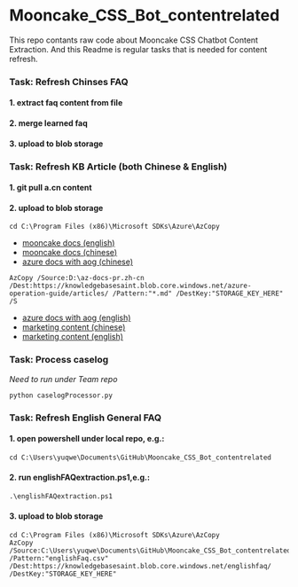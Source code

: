 # Mooncake_CSS_Bot_contentrelated
This repo contants raw code about Mooncake CSS Chatbot Content Extraction. 
And this Readme is regular tasks that is needed for content refresh.

### **Task: Refresh Chinses FAQ**

#### 1. extract faq content from file
#### 2. merge learned faq
#### 3. upload to blob storage

### **Task: Refresh KB Article (both Chinese & English)**
#### 1. git pull **a.cn content** 
#### 2. upload to blob storage
```
cd C:\Program Files (x86)\Microsoft SDKs\Azure\AzCopy
```


- [mooncake docs (english)](https://github.com/wacn/mc-docs-pr.zh-cn/tree/live)
- [mooncake docs (chinese)](https://github.com/wacn/mc-docs-pr.en-us/tree/live)
- [azure docs with aog (chinese)](https://github.com/wacn/az-docs-pr.zh-cn/tree/live)
```
AzCopy /Source:D:\az-docs-pr.zh-cn /Dest:https://knowledgebasesaint.blob.core.windows.net/azure-operation-guide/articles/ /Pattern:"*.md" /DestKey:"STORAGE_KEY_HERE" /S
```
- [azure docs with aog (english)](https://github.com/wacn/az-docs-pr.en-us/tree/live)
- [marketing content (chinese)](https://github.com/wacn/acn-portal-pr.zh-cn/tree/live)
- [marketing content (english)](https://github.com/wacn/acn-portal-pr.en-us/tree/live)


### **Task: Process caselog**

*Need to run under Team repo*
```
python caselogProcessor.py
```

### **Task: Refresh English General FAQ**
#### 1. open powershell under local repo, e.g.:
```ps
cd C:\Users\yuqwe\Documents\GitHub\Mooncake_CSS_Bot_contentrelated
```
#### 2. run englishFAQextraction.ps1,e.g.:
```ps
.\englishFAQextraction.ps1
```
#### 3. upload to blob storage
```
cd C:\Program Files (x86)\Microsoft SDKs\Azure\AzCopy
AzCopy /Source:C:\Users\yuqwe\Documents\GitHub\Mooncake_CSS_Bot_contentrelated\EnglishFAQextraction /Pattern:"englishFaq.csv" /Dest:https://knowledgebasesaint.blob.core.windows.net/englishfaq/ /DestKey:"STORAGE_KEY_HERE"
```

